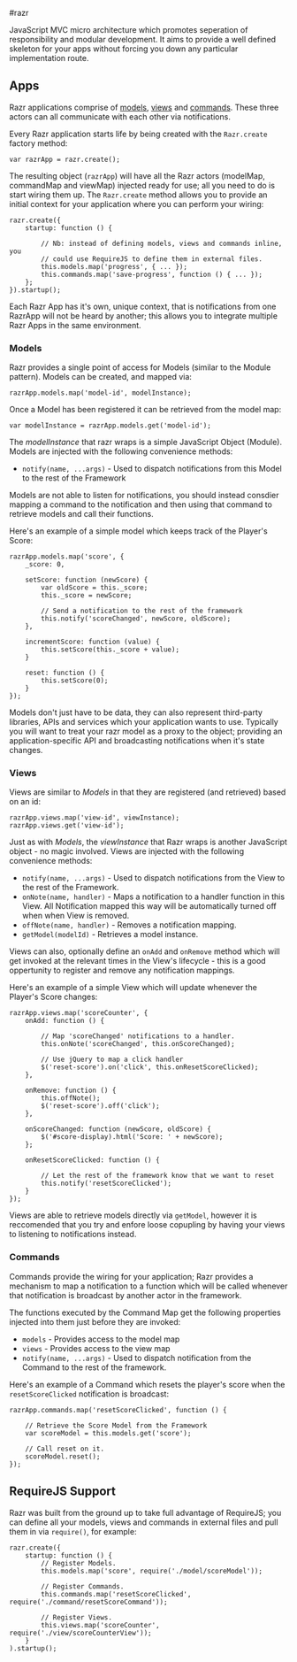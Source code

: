 #razr

JavaScript MVC micro architecture which promotes seperation of responsibility and modular development.  It aims to provide a well defined skeleton for your apps without forcing you down any particular implementation route.

## Apps
Razr applications comprise of [models](#models), [views](#views) and [commands](#commands).  These three actors can all communicate with each other via notifications.

Every Razr application starts life by being created with the `Razr.create` factory method:

    var razrApp = razr.create();
	
The resulting object (`razrApp`) will have all the Razr actors (modelMap, commandMap and viewMap) injected ready for use; all you need to do is start wiring them up.  The `Razr.create` method allows you to provide an initial context for your application where you can perform your wiring:

    razr.create({ 
        startup: function () { 
        
            // Nb: instead of defining models, views and commands inline, you
            // could use RequireJS to define them in external files.
            this.models.map('progress', { ... });
            this.commands.map('save-progress', function () { ... });
        };
    }).startup();

Each Razr App has it's own, unique context, that is notifications from one RazrApp will not be heard by another; this allows you to integrate multiple Razr Apps in the same environment.

### Models
Razr provides a single point of access for Models (similar to the Module pattern).  Models can be created, and mapped via:

    razrApp.models.map('model-id', modelInstance);

Once a Model has been registered it can be retrieved from the model map:

	var modelInstance = razrApp.models.get('model-id');
	
The _modelInstance_ that razr wraps is a simple JavaScript Object (Module). Models are injected with the following convenience methods:

 * `notify(name, ...args)` - Used to dispatch notifications from this Model to the rest of the Framework

Models are not able to listen for notifications, you should instead consdier mapping a command to the notification and then using that command to retrieve models and call their functions.

Here's an example of a simple model which keeps track of the Player's Score:

	razrApp.models.map('score', { 
		_score: 0,
		
		setScore: function (newScore) { 
			var oldScore = this._score;
			this._score = newScore;
			
			// Send a notification to the rest of the framework
			this.notify('scoreChanged', newScore, oldScore);
		},
		
		incrementScore: function (value) {
			this.setScore(this._score + value);
		}
		
		reset: function () { 
			this.setScore(0);
		}
	});

Models don't just have to be data, they can also represent third-party libraries, APIs and services which your application wants to use.  Typically you will want to treat your razr model as a proxy to the object; providing an application-specific API and broadcasting notifications when it's state changes.

### Views
Views are similar to _Models_ in that they are registered (and retrieved) based on an id:

	razrApp.views.map('view-id', viewInstance);
	razrApp.views.get('view-id');
	
Just as with _Models_, the _viewInstance_ that Razr wraps is another JavaScript object - no magic involved.  Views are injected with the following convenience methods:

 * `notify(name, ...args)` - Used to dispatch notifications from the View to the rest of the Framework.
 * `onNote(name, handler)` - Maps a notification to a handler function in this View.  All Notification mapped this way will be automatically turned off when when View is removed.
 * `offNote(name, handler)` - Removes a notification mapping.
 * `getModel(modelId)` - Retrieves a model instance.

Views can also, optionally define an `onAdd` and `onRemove` method which will get invoked at the relevant times in the View's lifecycle - this is a good oppertunity to register and remove any notification mappings.

Here's an example of a simple View which will update whenever the Player's Score changes:

	razrApp.views.map('scoreCounter', { 
		onAdd: function () {
			
			// Map 'scoreChanged' notifications to a handler.
			this.onNote('scoreChanged', this.onScoreChanged);
			
			// Use jQuery to map a click handler
			$('reset-score').on('click', this.onResetScoreClicked);
		},
		
		onRemove: function () { 
			this.offNote();
			$('reset-score').off('click');
		},
		
		onScoreChanged: function (newScore, oldScore) { 
			$('#score-display).html('Score: ' + newScore);
		};
		
		onResetScoreClicked: function () {
			
			// Let the rest of the framework know that we want to reset
			this.notify('resetScoreClicked');
		}
	});

Views are able to retrieve models directly via `getModel`, however it is reccomended that you try and enfore loose copupling by having your views to listening to notifications instead.


### Commands
Commands provide the wiring for your application;  Razr provides a mechanism to map a notification to a function which will be called whenever that notification is broadcast by another actor in the framework.

The functions executed by the Command Map get the following properties injected into them just before they are invoked:

 * `models` - Provides access to the model map
 * `views` - Provides access to the view map
 * `notify(name, ...args)` - Used to dispatch notification from the Command to the rest of the framework.

Here's an example of a Command which resets the player's score when the `resetScoreClicked` notification is broadcast:

	razrApp.commands.map('resetScoreClicked', function () { 
		
		// Retrieve the Score Model from the Framework
		var scoreModel = this.models.get('score');
		
		// Call reset on it.
		scoreModel.reset();		
	});

## RequireJS Support
Razr was built from the ground up to take full advantage of RequireJS; you can define all your models, views and commands in external files and pull them in via `require()`, for example:

    razr.create({
        startup: function () { 
        	// Register Models.
        	this.models.map('score', require('./model/scoreModel'));
        
        	// Register Commands.
        	this.commands.map('resetScoreClicked', require('./command/resetScoreCommand'));
        
        	// Register Views.
        	this.views.map('scoreCounter', require('./view/scoreCounterView'));
        }
    ).startup();